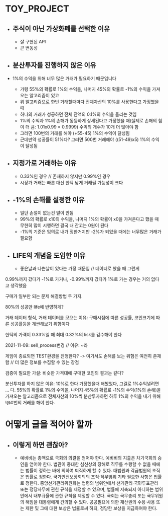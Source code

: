 # TOY_PROJECT

* ## 주식이 아닌 가상화폐를 선택한 이유 
   * 잘 구현된 API 
   * 큰 변동성

* ## 분산투자를 진행하지 않은 이유
 * 1%의 수익을 위해 너무 많은 거래가 필요하기 때문입니다
   * 가령 55%의 확률로 1%의 수익을, 나머지 45%의 확률로 -1%의 수익을 가져오는 알고리즘이 있고
   * 위 알고리즘으로 한번 거래할때마다 전체자산의 10%를 사용한다고 가정했을 때
   * 하나의 거래가 성공하면 전체 잔액의 0.1%의 수익을 올리는 것임
   * 1%의 수익과 1%의 손해가 동등하게 상세된다고 가정했을 때(실제로 손해의 힘이 더 큼: 1.01x0.99 = 0.9999) 수익의 개수가 10개 더 많아야 함
   * 그러면 100번의 거래를 해야 (+55-45) 1%의 수익이 달성됨
   * 근데만약 성공률이 51%다? 그러면 500번 거래해야 ((51-49)x5) 1%의 수익이 달성됨


* ## 지정가로 거래하는 이유
   * 0.33%인 경우 // 존재하지 않지만 0.99%인 경우
   * 시장가 거래는 빠른 대신 한틱 낮게 거래될 가능성이 크다

* ## -1%의 손해를 설정한 이유
   * 일단 손절이 없는건 말이 안됨
   * 99%의 확률로 x10의 수익을, 나머지 1%의 확률이 x0을 가져온다고 했을 때 무한히 많이 시행하면 결국 내 잔고는 0원이 된다
   * -1%의 기준은 임의로 내가 정한거지만 -2%가 되었을 때에는 너무많은 거래가 필요함
 
* ## LIFE의 개념을 도입한 이유
  * 좋은날과 나쁜날이 있다는 가정 때문임 // 데이터로 봤을 때 그런게 



0.99%까지 갔다가 -1%로 가거나, -0.99%까지 갔다가 1%로 가는 경우는 거의 없다고 생각했음 



구매가 일부만 되는 문제 해결방법 두 가지.

80%의 성공만 life에 반영하게?

거래 데이터 형식, 거래 데이터를 모으는 이유: 구매시점에 따른 성공률, 코인크기에 따른 성공률등을 계싼해보기 위함이다

한틱의 가격이 0.33%일 때 최대 0.32%의 lisk를 감수해야 한다

2021-11-09: sell_process변경 // 이유: ~라

게임이 종료되면 TEST환경을 진행한다? -> 여기서도 손해를 보는 위험은 여전히 존재함 // 더 많은 정보를 수집할 수 있는 장점

검증이 필요한 가설: 비슷한 가격대에 구매한 코인의 결과는 같다?
 
분산투자를 하지 않은 이유:
 10%로 한다 가정했을때
 해봤었다, 그걸로 1%수익낼려면 ... 다.
 55%의 확률로 1%의 수익을, 나머지 45%의 확률로 -1%의 수익(1%의 손해)을 가져오는 알고리즘으로 전체자산의 10%씩 분산투자하면
 하루 1%의 수익을 내기 위해 !@#번의 거래를 해야 한다.
 
# 어떻게 글을 적어야 할까
* ## 이렇게 하면 괜찮아?
  * 예비비는 총액으로 국회의 의결을 얻어야 한다. 예비비의 지출은 차기국회의 승인을 얻어야 한다. 법관이 중대한 심신상의 장해로 직무를 수행할 수 없을 때에는 법률이 정하는 바에 의하여 퇴직하게 할 수 있다. 대법원과 각급법원의 조직은 법률로 정한다. 국가안전보장회의의 조직·직무범위 기타 필요한 사항은 법률로 정한다. 중앙선거관리위원회는 법령의 범위안에서 선거관리·국민투표관리 또는 정당사무에 관한 규칙을 제정할 수 있으며, 법률에 저촉되지 아니하는 범위안에서 내부규율에 관한 규칙을 제정할 수 있다. 국회는 국무총리 또는 국무위원의 해임을 대통령에게 건의할 수 있다. 공공필요에 의한 재산권의 수용·사용 또는 제한 및 그에 대한 보상은 법률로써 하되, 정당한 보상을 지급하여야 한다.
